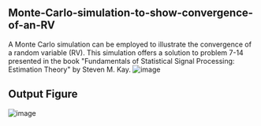 ## Monte-Carlo-simulation-to-show-convergence-of-an-RV
A Monte Carlo simulation can be employed to illustrate the convergence of a random variable (RV). 
This simulation offers a solution to problem 7-14 presented in the book "Fundamentals of Statistical Signal Processing: Estimation Theory" by Steven M. Kay.
![image](https://github.com/RGAlavicheh/Monte-Carlo-simulation-to-show-convergence-of-an-RV/assets/94162828/29c60b3a-d8e1-42b0-b6f0-6c4b86d40603)

## Output Figure
![image](https://github.com/RGAlavicheh/Monte-Carlo-simulation-to-show-convergence-of-an-RV/assets/94162828/ed7c889d-977e-4cb9-9210-eb001144fbdd)


